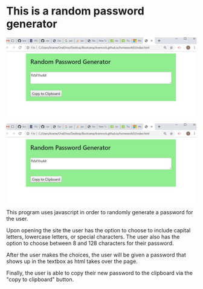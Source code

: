 # **This is a random password generator**

![screenshot](./Capture.jpg)

![screenshot](./Capture.jpg)

This program uses javascript in order to randomly generate a password for the user.  

Upon opening the site the user has the option to choose to include capital letters, lowercase letters, or special characters.  The user also has the option to choose between 8 and 128 characters for their password.

After the user makes the choices, the user will be given a password that shows up in the textbox as html takes over the page. 

Finally, the user is able to copy their new password to the clipboard via the "copy to clipboard" button.